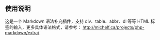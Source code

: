 ## 使用说明 ##

 这是一个 Markdown 语法补充插件，支持 div、table、abbr、dl 等等 HTML 标签的输入，更多具体语法格式，请参考：
 <http://michelf.ca/projects/php-markdown/extra/>
